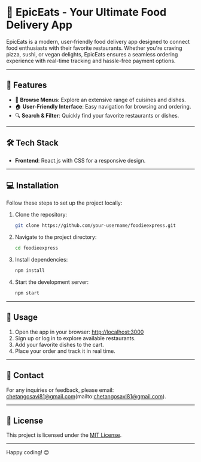 # 🍔 EpicEats - Your Ultimate Food Delivery App

EpicEats is a modern, user-friendly food delivery app designed to connect food enthusiasts with their favorite restaurants. Whether you're craving pizza, sushi, or vegan delights, EpicEats ensures a seamless ordering experience with real-time tracking and hassle-free payment options.

---

## 🚀 Features
- 🛒 **Browse Menus**: Explore an extensive range of cuisines and dishes.
- 🏠 **User-Friendly Interface**: Easy navigation for browsing and ordering.
- 🔍 **Search & Filter**: Quickly find your favorite restaurants or dishes.

---

## 🛠️ Tech Stack
- **Frontend**: React.js with CSS for a responsive design.
---

## 💻 Installation

Follow these steps to set up the project locally:

1. Clone the repository:
   ```bash
   git clone https://github.com/your-username/foodieexpress.git
   ```

2. Navigate to the project directory:
   ```bash
   cd foodieexpress
   ```

3. Install dependencies:
   ```bash
   npm install
   ```

4. Start the development server:
   ```bash
   npm start
   ```

---

## 📄 Usage
1. Open the app in your browser: [http://localhost:3000](http://localhost:3000)
2. Sign up or log in to explore available restaurants.
3. Add your favorite dishes to the cart.
4. Place your order and track it in real time.

---

## 📧 Contact
For any inquiries or feedback, please email: chetangosavi81@gmail.com(mailto:chetangosavi81@gmail.com).

---

## 📜 License
This project is licensed under the [MIT License](LICENSE).

---

Happy coding! 😊
